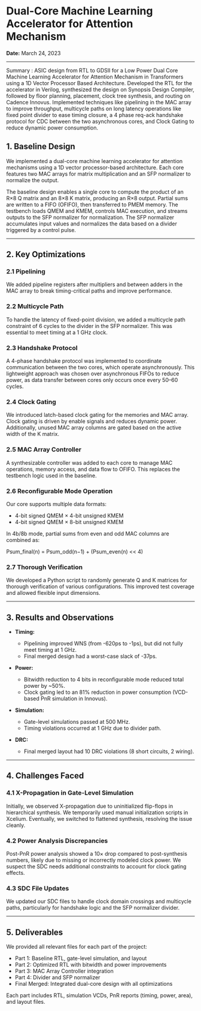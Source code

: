 # Dual-Core Machine Learning Accelerator for Attention Mechanism

**Date:** March 24, 2023

---

Summary : ASIC design from RTL to GDSII for a Low Power Dual Core Machine Learning Accelerator for Attention Mechanism in Transformers using a 1D Vector Processor Based Architecture. Developed the RTL for the accelerator in Verilog, synthesized the design on Synopsis Design Compiler, followed by floor planning, placement, clock tree synthesis, and routing on Cadence Innovus. Implemented techniques like pipelining in the MAC array to improve throughput, multicycle paths on long latency operations like fixed point divider to ease timing closure, a 4 phase req-ack handshake protocol for CDC between the two asynchronous cores, and Clock Gating to reduce dynamic power consumption.


## 1. Baseline Design

We implemented a dual-core machine learning accelerator for attention mechanisms using a 1D vector processor-based architecture. Each core features two MAC arrays for matrix multiplication and an SFP normalizer to normalize the output.

The baseline design enables a single core to compute the product of an R×8 Q matrix and an 8×8 K matrix, producing an R×8 output. Partial sums are written to a FIFO (OFIFO), then transferred to PMEM memory. The testbench loads QMEM and KMEM, controls MAC execution, and streams outputs to the SFP normalizer for normalization. The SFP normalizer accumulates input values and normalizes the data based on a divider triggered by a control pulse.

---

## 2. Key Optimizations

### 2.1 Pipelining
We added pipeline registers after multipliers and between adders in the MAC array to break timing-critical paths and improve performance.

### 2.2 Multicycle Path
To handle the latency of fixed-point division, we added a multicycle path constraint of 6 cycles to the divider in the SFP normalizer. This was essential to meet timing at a 1 GHz clock.

### 2.3 Handshake Protocol
A 4-phase handshake protocol was implemented to coordinate communication between the two cores, which operate asynchronously. This lightweight approach was chosen over asynchronous FIFOs to reduce power, as data transfer between cores only occurs once every 50–60 cycles.

### 2.4 Clock Gating
We introduced latch-based clock gating for the memories and MAC array. Clock gating is driven by enable signals and reduces dynamic power. Additionally, unused MAC array columns are gated based on the active width of the K matrix.

### 2.5 MAC Array Controller
A synthesizable controller was added to each core to manage MAC operations, memory access, and data flow to OFIFO. This replaces the testbench logic used in the baseline.

### 2.6 Reconfigurable Mode Operation
Our core supports multiple data formats:
- 4-bit signed QMEM × 4-bit unsigned KMEM
- 4-bit signed QMEM × 8-bit unsigned KMEM

In 4b/8b mode, partial sums from even and odd MAC columns are combined as:

Psum_final(n) = Psum_odd(n−1) + (Psum_even(n) << 4)


### 2.7 Thorough Verification
We developed a Python script to randomly generate Q and K matrices for thorough verification of various configurations. This improved test coverage and allowed flexible input dimensions.

---

## 3. Results and Observations

- **Timing:**  
  - Pipelining improved WNS (from -620ps to -1ps), but did not fully meet timing at 1 GHz.  
  - Final merged design had a worst-case slack of -37ps.

- **Power:**  
  - Bitwidth reduction to 4 bits in reconfigurable mode reduced total power by ~50%.  
  - Clock gating led to an 81% reduction in power consumption (VCD-based PnR simulation in Innovus).

- **Simulation:**  
  - Gate-level simulations passed at 500 MHz.  
  - Timing violations occurred at 1 GHz due to divider path.

- **DRC:**  
  - Final merged layout had 10 DRC violations (8 short circuits, 2 wiring).

---

## 4. Challenges Faced

### 4.1 X-Propagation in Gate-Level Simulation
Initially, we observed X-propagation due to uninitialized flip-flops in hierarchical synthesis. We temporarily used manual initialization scripts in Xcelium. Eventually, we switched to flattened synthesis, resolving the issue cleanly.

### 4.2 Power Analysis Discrepancies
Post-PnR power analysis showed a 10× drop compared to post-synthesis numbers, likely due to missing or incorrectly modeled clock power. We suspect the SDC needs additional constraints to account for clock gating effects.

### 4.3 SDC File Updates
We updated our SDC files to handle clock domain crossings and multicycle paths, particularly for handshake logic and the SFP normalizer divider.

---

## 5. Deliverables

We provided all relevant files for each part of the project:

- Part 1: Baseline RTL, gate-level simulation, and layout  
- Part 2: Optimized RTL with bitwidth and power improvements  
- Part 3: MAC Array Controller integration  
- Part 4: Divider and SFP normalizer  
- Final Merged: Integrated dual-core design with all optimizations  

Each part includes RTL, simulation VCDs, PnR reports (timing, power, area), and layout files.
